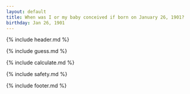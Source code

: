 ```yaml
---
layout: default
title: When was I or my baby conceived if born on January 26, 1901?
birthday: Jan 26, 1901
---
```


{% include header.md %}

{% include guess.md %}

{% include calculate.md %}

{% include safety.md %}

{% include footer.md %}



